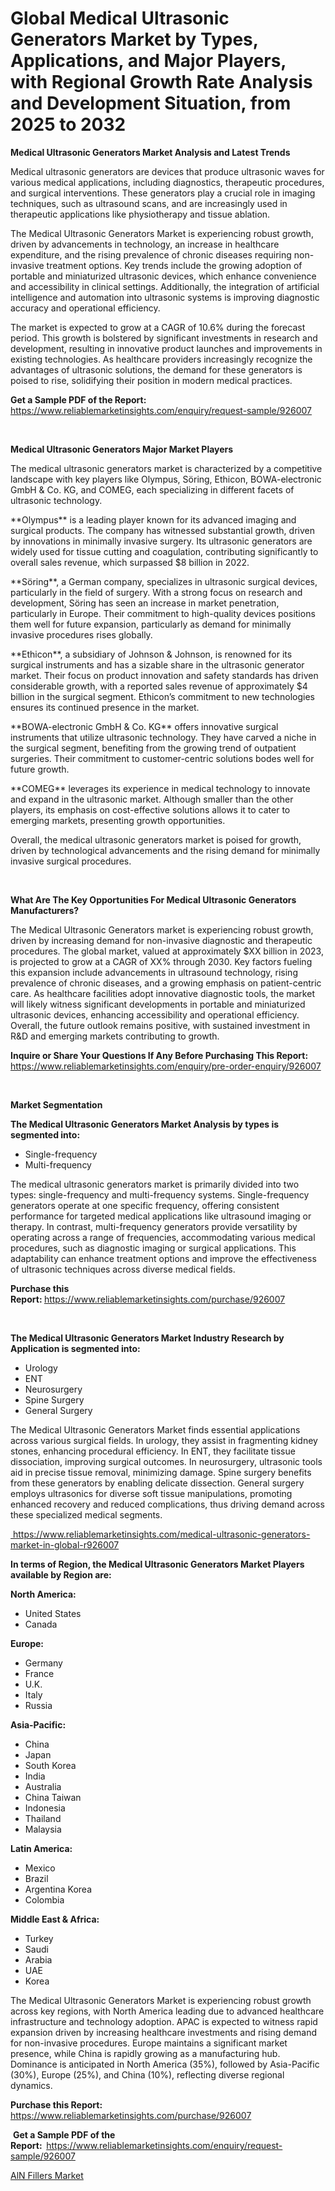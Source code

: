 <p><h1>Global Medical Ultrasonic Generators Market by Types, Applications, and Major Players, with Regional Growth Rate Analysis and Development Situation, from 2025 to 2032</h1></p><p><strong>Medical Ultrasonic Generators Market Analysis and Latest Trends</strong></p>
<p><p>Medical ultrasonic generators are devices that produce ultrasonic waves for various medical applications, including diagnostics, therapeutic procedures, and surgical interventions. These generators play a crucial role in imaging techniques, such as ultrasound scans, and are increasingly used in therapeutic applications like physiotherapy and tissue ablation. </p><p>The Medical Ultrasonic Generators Market is experiencing robust growth, driven by advancements in technology, an increase in healthcare expenditure, and the rising prevalence of chronic diseases requiring non-invasive treatment options. Key trends include the growing adoption of portable and miniaturized ultrasonic devices, which enhance convenience and accessibility in clinical settings. Additionally, the integration of artificial intelligence and automation into ultrasonic systems is improving diagnostic accuracy and operational efficiency. </p><p>The market is expected to grow at a CAGR of 10.6% during the forecast period. This growth is bolstered by significant investments in research and development, resulting in innovative product launches and improvements in existing technologies. As healthcare providers increasingly recognize the advantages of ultrasonic solutions, the demand for these generators is poised to rise, solidifying their position in modern medical practices.</p></p>
<p><strong>Get a Sample PDF of the Report:&nbsp;</strong> <a href="https://www.reliablemarketinsights.com/enquiry/request-sample/926007?utm_campaign=2981&utm_medium=2&utm_source=Github&utm_content=ia&utm_term=24032025&utm_id=medical-ultrasonic-generators">https://www.reliablemarketinsights.com/enquiry/request-sample/926007</a></p>
<p>&nbsp;</p>
<p><strong>Medical Ultrasonic Generators Major Market Players</strong></p>
<p><p>The medical ultrasonic generators market is characterized by a competitive landscape with key players like Olympus, Söring, Ethicon, BOWA-electronic GmbH & Co. KG, and COMEG, each specializing in different facets of ultrasonic technology.</p><p>**Olympus** is a leading player known for its advanced imaging and surgical products. The company has witnessed substantial growth, driven by innovations in minimally invasive surgery. Its ultrasonic generators are widely used for tissue cutting and coagulation, contributing significantly to overall sales revenue, which surpassed $8 billion in 2022.</p><p>**Söring**, a German company, specializes in ultrasonic surgical devices, particularly in the field of surgery. With a strong focus on research and development, Söring has seen an increase in market penetration, particularly in Europe. Their commitment to high-quality devices positions them well for future expansion, particularly as demand for minimally invasive procedures rises globally.</p><p>**Ethicon**, a subsidiary of Johnson & Johnson, is renowned for its surgical instruments and has a sizable share in the ultrasonic generator market. Their focus on product innovation and safety standards has driven considerable growth, with a reported sales revenue of approximately $4 billion in the surgical segment. Ethicon’s commitment to new technologies ensures its continued presence in the market.</p><p>**BOWA-electronic GmbH & Co. KG** offers innovative surgical instruments that utilize ultrasonic technology. They have carved a niche in the surgical segment, benefiting from the growing trend of outpatient surgeries. Their commitment to customer-centric solutions bodes well for future growth.</p><p>**COMEG** leverages its experience in medical technology to innovate and expand in the ultrasonic market. Although smaller than the other players, its emphasis on cost-effective solutions allows it to cater to emerging markets, presenting growth opportunities.</p><p>Overall, the medical ultrasonic generators market is poised for growth, driven by technological advancements and the rising demand for minimally invasive surgical procedures.</p></p>
<p>&nbsp;</p>
<p><strong>What Are The Key Opportunities For Medical Ultrasonic Generators Manufacturers?</strong></p>
<p><p>The Medical Ultrasonic Generators market is experiencing robust growth, driven by increasing demand for non-invasive diagnostic and therapeutic procedures. The global market, valued at approximately $XX billion in 2023, is projected to grow at a CAGR of XX% through 2030. Key factors fueling this expansion include advancements in ultrasound technology, rising prevalence of chronic diseases, and a growing emphasis on patient-centric care. As healthcare facilities adopt innovative diagnostic tools, the market will likely witness significant developments in portable and miniaturized ultrasonic devices, enhancing accessibility and operational efficiency. Overall, the future outlook remains positive, with sustained investment in R&D and emerging markets contributing to growth.</p></p>
<p><strong>Inquire or Share Your Questions If Any Before Purchasing This Report:</strong> <a href="https://www.reliablemarketinsights.com/enquiry/pre-order-enquiry/926007?utm_campaign=2981&utm_medium=2&utm_source=Github&utm_content=ia&utm_term=24032025&utm_id=medical-ultrasonic-generators">https://www.reliablemarketinsights.com/enquiry/pre-order-enquiry/926007</a></p>
<p>&nbsp;</p>
<p><strong>Market Segmentation</strong></p>
<p><strong>The Medical Ultrasonic Generators Market Analysis by types is segmented into:</strong></p>
<p><ul><li>Single-frequency</li><li>Multi-frequency</li></ul></p>
<p><p>The medical ultrasonic generators market is primarily divided into two types: single-frequency and multi-frequency systems. Single-frequency generators operate at one specific frequency, offering consistent performance for targeted medical applications like ultrasound imaging or therapy. In contrast, multi-frequency generators provide versatility by operating across a range of frequencies, accommodating various medical procedures, such as diagnostic imaging or surgical applications. This adaptability can enhance treatment options and improve the effectiveness of ultrasonic techniques across diverse medical fields.</p></p>
<p><strong>Purchase this Report:&nbsp;</strong><a href="https://www.reliablemarketinsights.com/purchase/926007?utm_campaign=2981&utm_medium=2&utm_source=Github&utm_content=ia&utm_term=24032025&utm_id=medical-ultrasonic-generators">https://www.reliablemarketinsights.com/purchase/926007</a></p>
<p>&nbsp;</p>
<p><strong>The Medical Ultrasonic Generators Market Industry Research by Application is segmented into:</strong></p>
<p><ul><li>Urology</li><li>ENT</li><li>Neurosurgery</li><li>Spine Surgery</li><li>General Surgery</li></ul></p>
<p><p>The Medical Ultrasonic Generators Market finds essential applications across various surgical fields. In urology, they assist in fragmenting kidney stones, enhancing procedural efficiency. In ENT, they facilitate tissue dissociation, improving surgical outcomes. In neurosurgery, ultrasonic tools aid in precise tissue removal, minimizing damage. Spine surgery benefits from these generators by enabling delicate dissection. General surgery employs ultrasonics for diverse soft tissue manipulations, promoting enhanced recovery and reduced complications, thus driving demand across these specialized medical segments.</p></p>
<p><a href="https://www.reliablemarketinsights.com/medical-ultrasonic-generators-market-in-global-r926007?utm_campaign=2981&utm_medium=2&utm_source=Github&utm_content=ia&utm_term=24032025&utm_id=medical-ultrasonic-generators">&nbsp;https://www.reliablemarketinsights.com/medical-ultrasonic-generators-market-in-global-r926007</a></p>
<p><strong>In terms of Region, the Medical Ultrasonic Generators Market Players available by Region are:</strong></p>
<p>
    <p> <strong> North America: </strong>
        <ul>
            <li>United States</li>
            <li>Canada</li>
        </ul>
        </p> 
    <p> <strong> Europe: </strong>
        <ul>
            <li>Germany</li>
            <li>France</li>
            <li>U.K.</li>
            <li>Italy</li>
            <li>Russia</li>
        </ul>
        </p> 
    <p> <strong> Asia-Pacific: </strong>
        <ul>
            <li>China</li>
            <li>Japan</li>
            <li>South Korea</li>
            <li>India</li>
            <li>Australia</li>
            <li>China Taiwan</li>
            <li>Indonesia</li>
            <li>Thailand</li>
            <li>Malaysia</li>
        </ul>
        </p> 
    <p> <strong> Latin America: </strong>
        <ul>
            <li>Mexico</li>
            <li>Brazil</li>
            <li>Argentina Korea</li>
            <li>Colombia</li>
        </ul>
        </p> 
    <p> <strong> Middle East & Africa: </strong>
        <ul>
            <li>Turkey</li>
            <li>Saudi</li>
            <li>Arabia</li>
            <li>UAE</li>
            <li>Korea</li>
        </ul>
    </p>
    </p>
<p><p>The Medical Ultrasonic Generators Market is experiencing robust growth across key regions, with North America leading due to advanced healthcare infrastructure and technology adoption. APAC is expected to witness rapid expansion driven by increasing healthcare investments and rising demand for non-invasive procedures. Europe maintains a significant market presence, while China is rapidly growing as a manufacturing hub. Dominance is anticipated in North America (35%), followed by Asia-Pacific (30%), Europe (25%), and China (10%), reflecting diverse regional dynamics.</p></p>
<p><strong>Purchase this Report: </strong><a href="https://www.reliablemarketinsights.com/purchase/926007?utm_campaign=2981&utm_medium=2&utm_source=Github&utm_content=ia&utm_term=24032025&utm_id=medical-ultrasonic-generators">https://www.reliablemarketinsights.com/purchase/926007</a></p>
<p>&nbsp;<strong>Get a Sample PDF of the Report:&nbsp;&nbsp;</strong><a href="https://www.reliablemarketinsights.com/enquiry/request-sample/926007?utm_campaign=2981&utm_medium=2&utm_source=Github&utm_content=ia&utm_term=24032025&utm_id=medical-ultrasonic-generators">https://www.reliablemarketinsights.com/enquiry/request-sample/926007</a></p>
<p><strong></strong></p>
<p><p><a href="https://github.com/djibenesha/Market-Research-Report-List-1/blob/main/aln-fillers-market.md?utm_campaign=2981&utm_medium=2&utm_source=Github&utm_content=ia&utm_term=24032025&utm_id=medical-ultrasonic-generators">AlN Fillers Market</a></p></p>